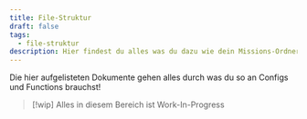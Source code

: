 ```yaml
---
title: File-Struktur
draft: false
tags:
  - file-struktur
description: Hier findest du alles was du dazu wie dein Missions-Ordner aussehen sollte!
---
```

Die hier aufgelisteten Dokumente gehen alles durch was du so an Configs und Functions brauchst!
 > [!wip]
 > Alles in diesem Bereich ist Work-In-Progress
